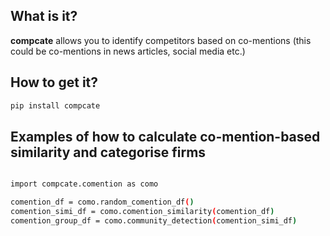 ## What is it?
**compcate** allows you to identify competitors based on co-mentions (this could be co-mentions in news articles, social media etc.)

## How to get it?

```sh
pip install compcate
```

## Examples of how to calculate co-mention-based similarity and categorise firms

```sh

import compcate.comention as como 

comention_df = como.random_comention_df()
comention_simi_df = como.comention_similarity(comention_df)
comention_group_df = como.community_detection(comention_simi_df)
```